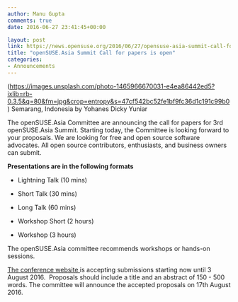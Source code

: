 ```yaml
---
author: Manu Gupta
comments: true
date: 2016-06-27 23:41:45+00:00

layout: post
link: https://news.opensuse.org/2016/06/27/opensuse-asia-summit-call-for-papers-is-open/
title: "openSUSE.Asia Summit Call for papers is open"
categories:
- Announcements
---
```

(https://images.unsplash.com/photo-1465966670031-e4ea86442ed5?ixlib=rb-0.3.5&q=80&fm=jpg&crop=entropy&s=47cf542bc52fe1bf9fc36d1c191c99b0) Semarang, Indonesia by Yohanes Dicky Yuniar

The openSUSE.Asia Committee are announcing the call for papers for 3rd openSUSE.Asia Summit. Starting today, the Committee is looking forward to your proposals. We are looking for free and open source software advocates. All open source contributors, enthusiasts, and business owners can submit.

**Presentations are in the following formats**



 	
  * Lightning Talk (10 mins)

 	
  * Short Talk (30 mins)

 	
  * Long Talk (60 mins)

 	
  * Workshop Short (2 hours)

 	
  * Workshop (3 hours)


The openSUSE.Asia committee recommends workshops or hands-on sessions. 

[The conference website ](https://events.opensuse.org/conference/summitasia16)is accepting submissions starting now until 3 August 2016.  Proposals should include a title and an abstract of 150 - 500 words. The committee will announce the accepted proposals on 17th August 2016.		
